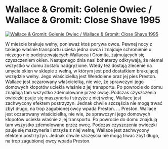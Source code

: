 Wallace & Gromit: Golenie Owiec / Wallace & Gromit: Close Shave 1995 
=============
[![Wallace & Gromit: Golenie Owiec / Wallace & Gromit: Close Shave 1995 ](http://vidos.pl/images/player.gif)](http://vidos.pl/wallace-gromit-golenie-owiec-wallace-gromit-close-shave-1995)

 W mieście brakuje wełny, ponieważ ktoś porywa owce. Pewnej nocy z takiego właśnie transportu ucieka jedna owca i znajduje schronienie u niczego nie podejrzewających Wallacea i Gromita, zajmujących się czyszczeniem okien. Następnego dnia nasi bohaterzy odkrywają, że niemal wszystko w domu zostało nadgryzione. Wtedy też dostają zlecenie na umycie okien w sklepie z wełną, w którym jest pod dostatkiem brakującej wszędzie wełny. Jego właścicielką jest Wendolene oraz jej pies Preston. Wallace jest oczarowany właścicielką, nie wie, że sprawczyni jego domowych kłopotów uciekła właśnie z jej transportu. Po powrocie do domu znajdują tam wszystko zdemolowane przez owcę. Podczas czyszczenia owieczki psuje się maszyneria i strzyże z niej wełnę, Wallace jest zachwycony efektem postrzyżyn. Jednak chwile szczęścia nie mogą trwać zbyt długo, na trop zagubionej owcy wpada Preston.  ... Preston. Wallace jest oczarowany właścicielką, nie wie, że sprawczyni jego domowych kłopotów uciekła właśnie z jej transportu. Po powrocie do domu znajdują tam wszystko zdemolowane przez owcę. Podczas czyszczenia owieczki psuje się maszyneria i strzyże z niej wełnę, Wallace jest zachwycony efektem postrzyżyn. Jednak chwile szczęścia nie mogą trwać zbyt długo, na trop zagubionej owcy wpada Preston.
